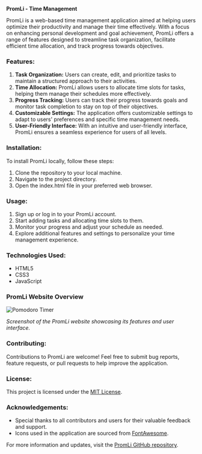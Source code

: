 **PromLi - Time Management**

PromLi is a web-based time management application aimed at helping users optimize their productivity and manage their time effectively. With a focus on enhancing personal development and goal achievement, PromLi offers a range of features designed to streamline task organization, facilitate efficient time allocation, and track progress towards objectives.

### Features:
1. **Task Organization:** Users can create, edit, and prioritize tasks to maintain a structured approach to their activities.
2. **Time Allocation:** PromLi allows users to allocate time slots for tasks, helping them manage their schedules more effectively.
3. **Progress Tracking:** Users can track their progress towards goals and monitor task completion to stay on top of their objectives.
4. **Customizable Settings:** The application offers customizable settings to adapt to users' preferences and specific time management needs.
5. **User-Friendly Interface:** With an intuitive and user-friendly interface, PromLi ensures a seamless experience for users of all levels.

### Installation:
To install PromLi locally, follow these steps:
1. Clone the repository to your local machine.
2. Navigate to the project directory.
3. Open the index.html file in your preferred web browser.

### Usage:
1. Sign up or log in to your PromLi account.
2. Start adding tasks and allocating time slots to them.
3. Monitor your progress and adjust your schedule as needed.
4. Explore additional features and settings to personalize your time management experience.

### Technologies Used:
- HTML5
- CSS3
- JavaScript

### PromLi Website Overview

![Pomodoro Timer](https://github.com/ind-abhishek/PromLi-TimeManagement/assets/101976775/c719b3d7-fe86-4ecd-b63e-b23c85c427dd)


*Screenshot of the PromLi website showcasing its features and user interface.*


### Contributing:
Contributions to PromLi are welcome! Feel free to submit bug reports, feature requests, or pull requests to help improve the application.

### License:
This project is licensed under the [MIT License](LICENSE).

### Acknowledgements:
- Special thanks to all contributors and users for their valuable feedback and support.
- Icons used in the application are sourced from [FontAwesome](https://fontawesome.com/).

For more information and updates, visit the [PromLi GitHub repository](https://github.com/yourusername/PromLi).
